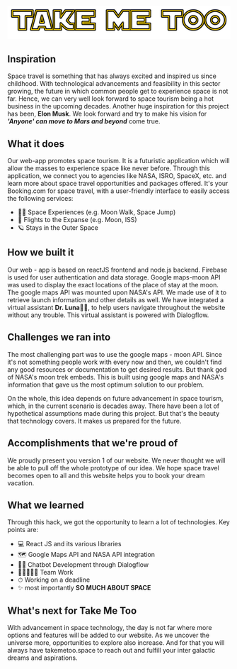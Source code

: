 <p align="center">
<img src="logo.png">
</p>
  

## Inspiration
Space travel is something that has always excited and inspired us since childhood. With technological advancements and feasibility in this sector growing, the future in which common people get to experience space is not far. Hence, we can very well look forward to space tourism being a hot business in the upcoming decades. Another huge inspiration for this project has been, **Elon Musk**. We look forward and try to make his vision for **_'Anyone' can move to Mars and beyond_** come true.

## What it does
Our web-app promotes space tourism. It is a futuristic application which will allow the masses to experience space like never before. Through this application, we connect you to agencies like NASA, ISRO, SpaceX, etc. and learn more about space travel opportunities and packages offered. It's your Booking.com for space travel, with a user-friendly interface to easily access the following services:
- 👨‍🚀 Space Experiences (e.g. Moon Walk, Space Jump)
- 🚀 Flights to the Expanse (e.g. Moon, ISS)
- 🪐 Stays in the Outer Space

## How we built it
Our web - app is based on reactJS frontend and node.js backend. Firebase is used for user authentication and data storage. Google maps-moon API was used to display the exact locations of the place of stay at the moon. The google maps API was mounted upon NASA's API. We made use of it to retrieve launch information and other details as well. We have integrated a virtual assistant **Dr. Luna**👩‍🚀, to help users navigate throughout the website without any trouble. This virtual assistant is powered with Dialogflow.

## Challenges we ran into
The most challenging part was to use the google maps - moon API. Since it's not something people work with every now and then, we couldn't find any good resources or documentation to get desired results. But thank god of NASA's moon trek embeds. This is built using google maps and NASA's information that gave us the most optimum solution to our problem.

On the whole, this idea depends on future advancement in space tourism, which, in the current scenario is decades away. There have been a lot of hypothetical assumptions made during this project. But that's the beauty that technology covers. It makes us prepared for the future. 

## Accomplishments that we're proud of
We proudly present you version 1 of our website. We never thought we will be able to pull off the whole prototype of our idea. We hope space travel becomes open to all and this website helps you to book your dream vacation. 

## What we learned
Through this hack, we got the opportunity to learn a lot of technologies. Key points are:
- 💻 React JS and its various libraries
- 🗺 Google Maps API and NASA API integration
- 👩‍🚀 Chatbot Development through Dialogflow
- 👩🏽‍🤝‍🧑🏻 Team Work
- ⏱ Working on a deadline
- ✨ most importantly **SO MUCH ABOUT SPACE**

## What's next for Take Me Too
With advancement in space technology, the day is not far where more options and features will be added to our website. As we uncover the universe more, opportunities to explore also increase. And for that you will always have takemetoo.space to reach out and fulfill your inter galactic dreams and aspirations.
